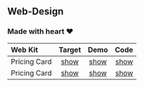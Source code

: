 ## Web-Design
### Made with heart ❤️
| Web Kit      | Target | Demo  | Code |
| :---         | :---:  | :---: | ---: |
| Pricing Card | [show](https://uidesigndaily.com/posts/figma-pricing-card-day-1534) | [show](https://ojhaywood.github.io/web-design/pricing-card/)  | [show](https://github.com/ojhaywood/web-design/blob/master/pricing-card/index.html) |
| Pricing Card | [show](https://uidesigndaily.com/posts/figma-details-card-info-tags-day-1374) | [show](https://ojhaywood.github.io/web-design/details-card/)  | [show](https://github.com/ojhaywood/web-design/blob/master/details-card/index.html) |

